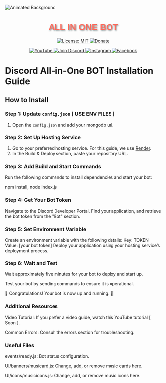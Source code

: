 ![Animated Background](https://i.imgur.com/ECZKmlO.gif)

<h1 align="center" style="font-family: Arial, sans-serif; color: #FF6F61; text-shadow: 2px 2px 4px rgba(0,0,0,0.5);">
  ALL IN ONE BOT
</h1>

<p align="center">
  <a href="https://opensource.org/licenses/MIT">
    <img src="https://img.shields.io/badge/License-MIT-blue?style=flat-square&logo=opensource"
      alt="License: MIT" />
  </a>

  <a href="https://www.paypal.me/@GlaceYT">
    <img src="https://img.shields.io/badge/Donate-PayPal-0079C1?style=flat-square&logo=paypal"
      alt="Donate" />
  </a>
</p>

<p align="center">
  <a href="https://www.youtube.com/channel/@GlaceYT">
    <img src="https://img.shields.io/badge/YouTube-Subscribe-red?style=flat-square&logo=youtube"
      alt="YouTube" />
  </a>

  <a href="https://discord.gg/xQF9f9yUEM">
    <img src="https://img.shields.io/badge/Discord-Join-blue?style=flat-square&logo=discord"
      alt="Join Discord" />
  </a>

  <a href="https://www.instagram.com/glaceytt">
    <img src="https://img.shields.io/badge/Instagram-Follow-E4405F?style=flat-square&logo=instagram"
      alt="Instagram" />
  </a>

  <a href="https://www.facebook.com/youulewd/">
    <img src="https://img.shields.io/badge/Facebook-Follow-1877F2?style=flat-square&logo=facebook"
      alt="Facebook" />
  </a>
</p>



# Discord All-in-One BOT Installation Guide

## How to Install

### Step 1: Update `config.json` [ USE ENV FILES ]

1. Open the `config.json` and add your mongodb url.

### Step 2: Set Up Hosting Service

1. Go to your preferred hosting service. For this guide, we use [Render](https://render.com/).
2. In the Build & Deploy section, paste your repository URL.


### Step 3: Add Build and Start Commands
 Run the following commands to install dependencies and start your bot:

   npm install, 
   node index.js

### Step 4: Get Your Bot Token
Navigate to the Discord Developer Portal.
Find your application, and retrieve the bot token from the "Bot" section.

### Step 5: Set Environment Variable
Create an environment variable with the following details:
Key: TOKEN
Value: [your bot token]
Deploy your application using your hosting service’s deployment process.

### Step 6: Wait and Test
Wait approximately five minutes for your bot to deploy and start up.

Test your bot by sending commands to ensure it is operational.

🎉 Congratulations! Your bot is now up and running. 🥳

### Additional Resources
Video Tutorial: If you prefer a video guide, watch this YouTube tutorial [ Soon ].

Common Errors: Consult the errors section for troubleshooting.

### Useful Files

events/ready.js: Bot status configuration.

UI/banners/musicard.js: Change, add, or remove music cards here.

UI/icons/musicicons.js: Change, add, or remove music icons here.
